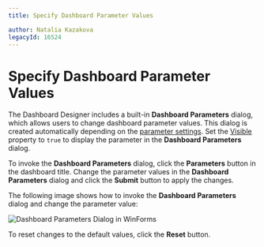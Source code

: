 ```yaml
---
title: Specify Dashboard Parameter Values

author: Natalia Kazakova
legacyId: 16524
---
```

# Specify Dashboard Parameter Values

The Dashboard Designer includes a built-in **Dashboard Parameters** dialog, which allows users to change dashboard parameter values. This dialog is created automatically depending on the [parameter settings](creating-parameters.md#parameter-settings). Set the [Visible](creating-parameters.md#visible) property to `true` to display the parameter in the **Dashboard Parameters** dialog.

To invoke the **Dashboard Parameters** dialog, click the **Parameters** button in the dashboard title. Change the parameter values in the **Dashboard Parameters** dialog and click the **Submit** button to apply the changes.

The following image shows how to invoke the **Dashboard Parameters** dialog and change the parameter value:

![Dashboard Parameters Dialog in WinForms](~/images/dashboard-parameters-dialog-win.gif)

To reset changes to the default values, click the **Reset** button.

